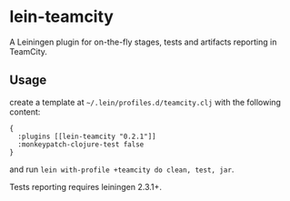 # lein-teamcity

A Leiningen plugin for on-the-fly stages, tests and artifacts
reporting in TeamCity.

## Usage

create a template at `~/.lein/profiles.d/teamcity.clj` with the
following content:

    {
      :plugins [[lein-teamcity "0.2.1"]]
      :monkeypatch-clojure-test false
    }

and run `lein with-profile +teamcity do clean, test, jar`.

Tests reporting requires leiningen 2.3.1+.